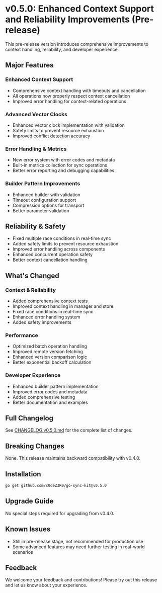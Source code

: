 # v0.5.0: Enhanced Context Support and Reliability Improvements (Pre-release)

This pre-release version introduces comprehensive improvements to context handling, reliability, and developer experience.

## Major Features

### Enhanced Context Support
- Comprehensive context handling with timeouts and cancellation
- All operations now properly respect context cancellation
- Improved error handling for context-related operations

### Advanced Vector Clocks
- Enhanced vector clock implementation with validation
- Safety limits to prevent resource exhaustion
- Improved conflict detection accuracy

### Error Handling & Metrics
- New error system with error codes and metadata
- Built-in metrics collection for sync operations
- Better error reporting and debugging capabilities

### Builder Pattern Improvements
- Enhanced builder with validation
- Timeout configuration support
- Compression options for transport
- Better parameter validation

## Reliability & Safety
- Fixed multiple race conditions in real-time sync
- Added safety limits to prevent resource exhaustion
- Improved error handling across components
- Enhanced concurrent operation safety
- Better context cancellation handling

## What's Changed
### Context & Reliability
- Added comprehensive context tests
- Improved context handling in manager and store
- Fixed race conditions in real-time sync
- Enhanced error handling system
- Added safety improvements

### Performance
- Optimized batch operation handling
- Improved remote version fetching
- Enhanced version comparison logic
- Better exponential backoff calculation

### Developer Experience
- Enhanced builder pattern implementation
- Improved error codes and metadata
- Added comprehensive testing
- Better documentation and examples

## Full Changelog
See [CHANGELOG.v0.5.0.md](CHANGELOG.v0.5.0.md) for the complete list of changes.

## Breaking Changes
None. This release maintains backward compatibility with v0.4.0.

## Installation
```bash
go get github.com/c0deZ3R0/go-sync-kit@v0.5.0
```

## Upgrade Guide
No special steps required for upgrading from v0.4.0.

## Known Issues
- Still in pre-release stage, not recommended for production use
- Some advanced features may need further testing in real-world scenarios

## Feedback
We welcome your feedback and contributions! Please try out this release and let us know about your experience.
